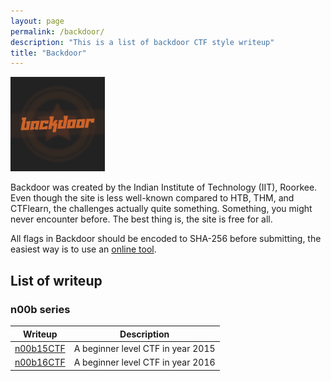 ```yaml
---
layout: page
permalink: /backdoor/
description: "This is a list of backdoor CTF style writeup"
title: "Backdoor"
---
```


<img alt="logo" src="/assets/images/backdoor/logo.png" width="30%" />

Backdoor was created by the Indian Institute of Technology (IIT), Roorkee. Even though the site is less well-known compared to HTB, THM, and CTFlearn, the challenges actually quite something. Something, you might never encounter before. The best thing is, the site is free for all.

All flags in Backdoor should be encoded to SHA-256 before submitting, the easiest way is to use an [online tool](https://emn178.github.io/online-tools/sha256.html).

## List of writeup

### n00b series

Writeup | Description
--------|------------
[n00b15CTF](/posts/backdoor/n00b15ctf) | A beginner level CTF in year 2015
[n00b16CTF](/posts/backdoor/n00b16ctf) | A beginner level CTF in year 2016
